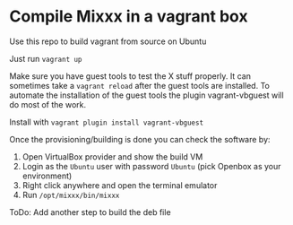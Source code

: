 # Compile Mixxx in a vagrant box

Use this repo to build vagrant from source on Ubuntu

Just run `vagrant up`

Make sure you have guest tools to test the X stuff properly. It can sometimes take a `vagrant reload` after the guest tools are installed.
To automate the installation of the guest tools the plugin vagrant-vbguest will do most of the work.

Install with `vagrant plugin install vagrant-vbguest`

Once the provisioning/building is done you can check the software by:
1. Open VirtualBox provider and show the build VM
2. Login as the `Ubuntu` user with password `Ubuntu` (pick Openbox as your environment)
3. Right click anywhere and open the terminal emulator
4. Run `/opt/mixxx/bin/mixxx`

ToDo: Add another step to build the deb file